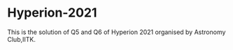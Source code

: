 # Hyperion-2021

This is the solution of Q5 and Q6 of Hyperion 2021 organised by Astronomy Club,IITK.
